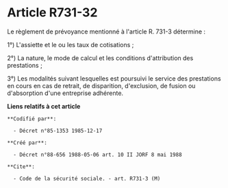 # Article R731-32

Le règlement de prévoyance mentionné à l'article R. 731-3 détermine :

1°) L'assiette et le ou les taux de cotisations ;

2°) La nature, le mode de calcul et les conditions d'attribution des prestations ;

3°) Les modalités suivant lesquelles est poursuivi le service des prestations en cours en cas de retrait, de disparition,
d'exclusion, de fusion ou d'absorption d'une entreprise adhérente.

**Liens relatifs à cet article**

	**Codifié par**:

	  - Décret n°85-1353 1985-12-17

	**Créé par**:

	  - Décret n°88-656 1988-05-06 art. 10 II JORF 8 mai 1988

	**Cite**:

	  - Code de la sécurité sociale. - art. R731-3 (M)
